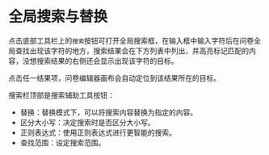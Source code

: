 ```index

```

```tag

```

```summary

```
# 全局搜索与替换

点击底部工具栏上的`搜索`按钮可打开全局搜索框，在输入框中输入字符后在问卷全局查找出现该字符的地方，搜索结果会在下方列表中列出，并高亮标记匹配的内容，没想搜索结果的右侧还会显示出现该字符的目标。

点击任一结果项，问卷编辑器画布会自动定位到该结果所在的目标。

搜索栏顶部是搜索辅助工具按钮：
+ 替换：替换模式下，可以将搜索内容替换为指定的内容。
+ 区分大小写：决定搜索时是否区分大小写。
+ 正则表达式：使用正则表达式进行更智能的搜索。
+ 查找范围：设定搜索范围。


